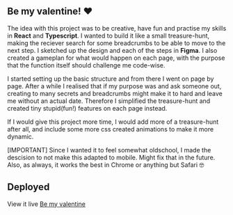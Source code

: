 ## Be my valentine! ❤️
The idea with this project was to be creative, have fun and practise my skills in **React** and **Typescript**. I wanted to build it like a small treasure-hunt, making the reciever search for some breadcrumbs to be able to move to the next step. 
I sketched up the design and each of the steps in **Figma**. I also created a gameplan for what would happen on each page, with the purpose that the function itself should challenge me code-wise.

I started setting up the basic structure and from there I went on page by page.
After a while I realised that if my purpose was and ask someone out, creating to many secrets and breadcrumbs might make it to hard and leave me without an actual date. 
Therefore I simplified the treasure-hunt and created tiny stupid(fun!) features on each page instead. 

If I would give this project more time, I would add more of a treasure-hunt after all, and include some more css created animations to make it more dynamic. 

[IMPORTANT]
Since I wanted it to feel somewhat oldschool, I made the descision to not make this adapted to mobile. Might fix that in the future. 
Also, as always, it works the best in Chrome or anything but Safari 🤓

## Deployed

View it live [Be my valentine](https://bemydate.netlify.app)

